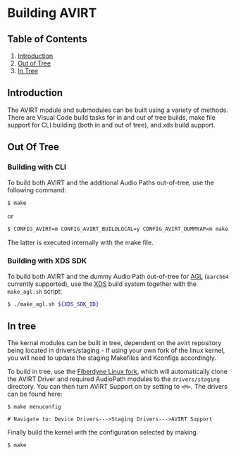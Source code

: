 Building AVIRT
===================================

## Table of Contents
1. [Introduction](#intro)
2. [Out of Tree](#out-of-tree)	
3. [In Tree](#in-tree)

<a name="intro"/>

## Introduction
The AVIRT module and submodules can be built using a variety of methods. There are Visual Code build tasks for in and out of tree builds, make file support for CLI building (both in and out of tree), and xds build support.


<a name="out-of-tree"/>

## Out Of Tree

### Building with CLI
To build both AVIRT and the additional Audio Paths out-of-tree, use the following command:

```sh
$ make
```

or
```sh
$ CONFIG_AVIRT=m CONFIG_AVIRT_BUILDLOCAL=y CONFIG_AVIRT_DUMMYAP=m make -C /lib/modules/$(uname -r)/build/ M=$(pwd)
```
The latter is executed internally with the make file.

### Building with XDS SDK
To build both AVIRT and the dummy Audio Path out-of-tree for [AGL](http://docs.automotivelinux.org/) (`aarch64` currently supported), use the [XDS](http://docs.automotivelinux.org/docs/devguides/en/dev/reference/xds/part-1/0_Abstract.html) build system together with the `make_agl.sh` script:

```sh
$ ./make_agl.sh ${XDS_SDK_ID}
```

<a name="in-tree"/>

## In tree

The kernal modules can be built in tree, dependent on the avirt repository being located in drivers/staging - If using your own fork of the linux kernel, you will need to update the staging Makefiles and Kconfigs accordingly.

To build in tree, use the [Fiberdyne Linux fork](https://github.com/fiberdyne/linux), which will automatically clone the AVIRT Driver and required AudioPath modules to the `drivers/staging` directory. You can then turn AVIRT Support on by setting to `<M>`. The drivers can be found here:
```
$ make menuconfig

# Navigate to: Device Drivers--->Staging Drivers--->AVIRT Support
```

Finally build the kernel with the configuration selected by making.
```
$ make
```